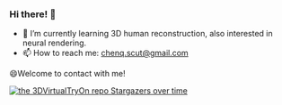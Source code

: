 ### Hi there! 👋

- 🌱 I’m currently learning 3D human reconstruction, also interested in neural rendering.
- 📫 How to reach me: chenq.scut@gmail.com

😄Welcome to contact with me!

[![the 3DVirtualTryOn repo Stargazers over time](https://starchart.cc/Qingcsai/3DVirtualTryOn.svg)](https://starchart.cc/Qingcsai/3DVirtualTryOn)

[^_^]: <Here are some ideas to get you started>

<!--

- 🔭 I’m currently working on ...
- 🌱 I’m currently learning ...
- 👯 I’m looking to collaborate on ...
- 🤔 I’m looking for help with ...
- 💬 Ask me about ...
- 📫 How to reach me: ...
- 😄 Pronouns: ...
- ⚡ Fun fact: ...  
-->
